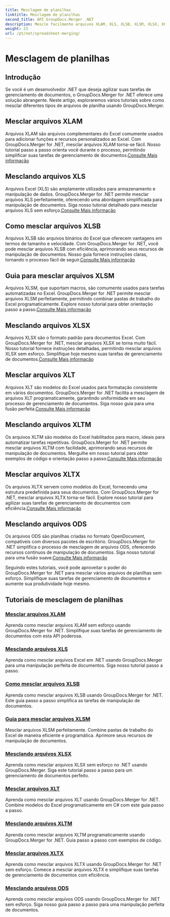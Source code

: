 ```yaml
---
title: Mesclagem de planilhas
linktitle: Mesclagem de planilhas
second_title: API GroupDocs.Merger .NET
description: Mescle facilmente arquivos XLAM, XLS, XLSB, XLSM, XLSX, XLT, XLTM, XLTX e ODS em .NET usando GroupDocs.Merger. Simplifique as tarefas de gerenciamento de documentos.
weight: 23
url: /pt/net/spreadsheet-merging/
---
```


# Mesclagem de planilhas


## Introdução

Se você é um desenvolvedor .NET que deseja agilizar suas tarefas de gerenciamento de documentos, o GroupDocs.Merger for .NET oferece uma solução abrangente. Neste artigo, exploraremos vários tutoriais sobre como mesclar diferentes tipos de arquivos de planilha usando GroupDocs.Merger.

## Mesclar arquivos XLAM
 Arquivos XLAM são arquivos complementares do Excel comumente usados para adicionar funções e recursos personalizados ao Excel. Com GroupDocs.Merger for .NET, mesclar arquivos XLAM torna-se fácil. Nosso tutorial passo a passo orienta você durante o processo, permitindo simplificar suas tarefas de gerenciamento de documentos.[Consulte Mais informação](./merge-xlam-files/)

## Mesclando arquivos XLS
Arquivos Excel (XLS) são amplamente utilizados para armazenamento e manipulação de dados. GroupDocs.Merger for .NET permite mesclar arquivos XLS perfeitamente, oferecendo uma abordagem simplificada para manipulação de documentos. Siga nosso tutorial detalhado para mesclar arquivos XLS sem esforço.[Consulte Mais informação](./merging-xls-files/)

## Como mesclar arquivos XLSB
 Arquivos XLSB são arquivos binários do Excel que oferecem vantagens em termos de tamanho e velocidade. Com GroupDocs.Merger for .NET, você pode mesclar arquivos XLSB com eficiência, aprimorando seus recursos de manipulação de documentos. Nosso guia fornece instruções claras, tornando o processo fácil de seguir.[Consulte Mais informação](./how-to-merge-xlsb-files/)

## Guia para mesclar arquivos XLSM
 Arquivos XLSM, que suportam macros, são comumente usados para tarefas automatizadas no Excel. GroupDocs.Merger for .NET permite mesclar arquivos XLSM perfeitamente, permitindo combinar pastas de trabalho do Excel programaticamente. Explore nosso tutorial para obter orientação passo a passo.[Consulte Mais informação](./guide-merging-xlsm-files/)

## Mesclando arquivos XLSX
Arquivos XLSX são o formato padrão para documentos Excel. Com GroupDocs.Merger for .NET, mesclar arquivos XLSX se torna muito fácil. Nosso tutorial fornece instruções detalhadas, permitindo mesclar arquivos XLSX sem esforço. Simplifique hoje mesmo suas tarefas de gerenciamento de documentos.[Consulte Mais informação](./merging-xlsx-files/)

## Mesclar arquivos XLT
 Arquivos XLT são modelos do Excel usados para formatação consistente em vários documentos. GroupDocs.Merger for .NET facilita a mesclagem de arquivos XLT programaticamente, garantindo uniformidade em seu processo de gerenciamento de documentos. Siga nosso guia para uma fusão perfeita.[Consulte Mais informação](./merge-xlt-files/)

## Mesclando arquivos XLTM
 Os arquivos XLTM são modelos do Excel habilitados para macro, ideais para automatizar tarefas repetitivas. GroupDocs.Merger for .NET permite mesclar arquivos XLTM com facilidade, aprimorando seus recursos de manipulação de documentos. Mergulhe em nosso tutorial para obter exemplos de código e orientação passo a passo.[Consulte Mais informação](./merging-xltm-files/)

## Mesclar arquivos XLTX
Os arquivos XLTX servem como modelos do Excel, fornecendo uma estrutura predefinida para seus documentos. Com GroupDocs.Merger for .NET, mesclar arquivos XLTX torna-se fácil. Explore nosso tutorial para agilizar suas tarefas de gerenciamento de documentos com eficiência.[Consulte Mais informação](./merge-xltx-files/)

## Mesclando arquivos ODS
 Os arquivos ODS são planilhas criadas no formato OpenDocument, compatíveis com diversos pacotes de escritório. GroupDocs.Merger for .NET simplifica o processo de mesclagem de arquivos ODS, oferecendo recursos contínuos de manipulação de documentos. Siga nosso tutorial para uma fusão suave.[Consulte Mais informação](./merging-ods-files/)

Seguindo estes tutoriais, você pode aproveitar o poder do GroupDocs.Merger for .NET para mesclar vários arquivos de planilhas sem esforço. Simplifique suas tarefas de gerenciamento de documentos e aumente sua produtividade hoje mesmo.
## Tutoriais de mesclagem de planilhas
### [Mesclar arquivos XLAM](./merge-xlam-files/)
Aprenda como mesclar arquivos XLAM sem esforço usando GroupDocs.Merger for .NET. Simplifique suas tarefas de gerenciamento de documentos com esta API poderosa.
### [Mesclando arquivos XLS](./merging-xls-files/)
Aprenda como mesclar arquivos Excel em .NET usando GroupDocs.Merger para uma manipulação perfeita de documentos. Siga nosso tutorial passo a passo.
### [Como mesclar arquivos XLSB](./how-to-merge-xlsb-files/)
Aprenda como mesclar arquivos XLSB usando GroupDocs.Merger for .NET. Este guia passo a passo simplifica as tarefas de manipulação de documentos.
### [Guia para mesclar arquivos XLSM](./guide-merging-xlsm-files/)
Mesclar arquivos XLSM perfeitamente. Combine pastas de trabalho do Excel de maneira eficiente e programática. Aprimore seus recursos de manipulação de documentos.
### [Mesclando arquivos XLSX](./merging-xlsx-files/)
Aprenda como mesclar arquivos XLSX sem esforço no .NET usando GroupDocs.Merger. Siga este tutorial passo a passo para um gerenciamento de documentos perfeito.
### [Mesclar arquivos XLT](./merge-xlt-files/)
Aprenda como mesclar arquivos XLT usando GroupDocs.Merger for .NET. Combine modelos do Excel programaticamente em C# com este guia passo a passo.
### [Mesclando arquivos XLTM](./merging-xltm-files/)
Aprenda como mesclar arquivos XLTM programaticamente usando GroupDocs.Merger for .NET. Guia passo a passo com exemplos de código.
### [Mesclar arquivos XLTX](./merge-xltx-files/)
Aprenda como mesclar arquivos XLTX usando GroupDocs.Merger for .NET sem esforço. Comece a mesclar arquivos XLTX e simplifique suas tarefas de gerenciamento de documentos com eficiência.
### [Mesclando arquivos ODS](./merging-ods-files/)
Aprenda como mesclar arquivos ODS usando GroupDocs.Merger for .NET sem esforço. Siga nosso guia passo a passo para uma manipulação perfeita de documentos.
